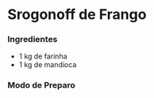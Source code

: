 # Srogonoff de Frango


### Ingredientes

 - 1 kg de farinha
 - 1 kg de mandioca

### Modo de Preparo
